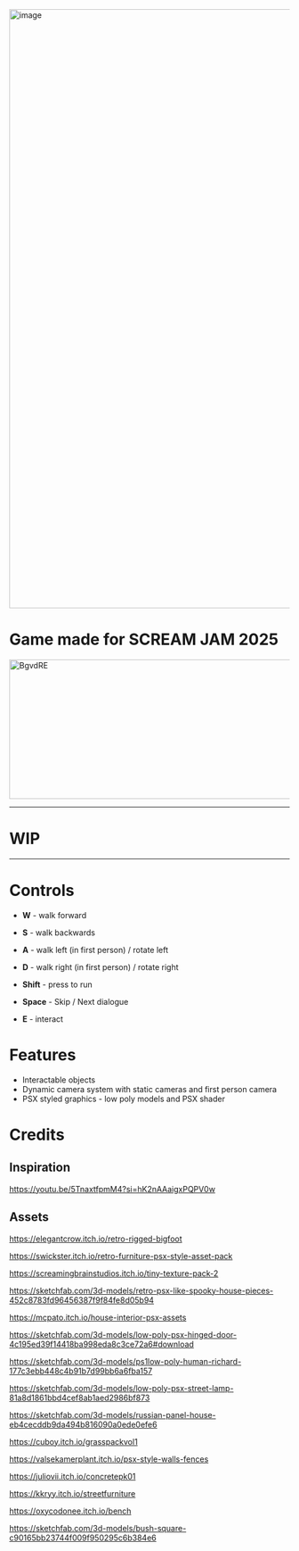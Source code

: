 <img width="1915" height="1074" alt="image" src="https://github.com/user-attachments/assets/8d9b8537-d745-4cbf-bc03-0acaa2ab50f2" />

# Game made for SCREAM JAM 2025
<img width="625" height="250" alt="BgvdRE" src="https://github.com/user-attachments/assets/1c5a237d-4406-4a18-be45-fc744c6b1fe1" />

---
# WIP
---
# Controls
- **W** - walk forward

- **S** - walk backwards

- **A** - walk left (in first person) / rotate left

- **D** - walk right (in first person) / rotate right

- **Shift** - press to run

- **Space** - Skip / Next dialogue

- **E** - interact

# Features
- Interactable objects
- Dynamic camera system with static cameras and first person camera
- PSX styled graphics - low poly models and PSX shader


# Credits
## Inspiration
https://youtu.be/5TnaxtfpmM4?si=hK2nAAaigxPQPV0w
## Assets
https://elegantcrow.itch.io/retro-rigged-bigfoot

https://swickster.itch.io/retro-furniture-psx-style-asset-pack

https://screamingbrainstudios.itch.io/tiny-texture-pack-2

https://sketchfab.com/3d-models/retro-psx-like-spooky-house-pieces-452c8783fd96456387f9f84fe8d05b94

https://mcpato.itch.io/house-interior-psx-assets

https://sketchfab.com/3d-models/low-poly-psx-hinged-door-4c195ed39f14418ba998eda8c3ce72a6#download

https://sketchfab.com/3d-models/ps1low-poly-human-richard-177c3ebb448c4b91b7d99bb6a6fba157

https://sketchfab.com/3d-models/low-poly-psx-street-lamp-81a8d1861bbd4cef8ab1aed2986bf873

https://sketchfab.com/3d-models/russian-panel-house-eb4cecddb9da494b816090a0ede0efe6

https://cuboy.itch.io/grasspackvol1

https://valsekamerplant.itch.io/psx-style-walls-fences

https://juliovii.itch.io/concretepk01

https://kkryy.itch.io/streetfurniture

https://oxycodonee.itch.io/bench

https://sketchfab.com/3d-models/bush-square-c90165bb23744f009f950295c6b384e6
